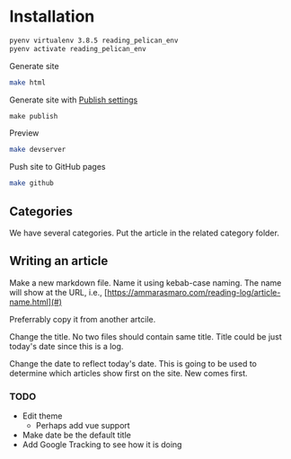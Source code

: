 # Installation

```bash
pyenv virtualenv 3.8.5 reading_pelican_env
pyenv activate reading_pelican_env
```

Generate site

```bash
make html
```

Generate site with [Publish settings](./publishconf.py)

```python
make publish
```

Preview

```bash
make devserver
```

Push site to GitHub pages

```bash
make github
```

## Categories

We have several categories. Put the article in the related category folder.

## Writing an article

Make a new markdown file. Name it using kebab-case naming. The name will show at the URL, i.e., [https://ammarasmaro.com/reading-log/article-name.html](#)

Preferrably copy it from another artcile.

Change the title. No two files should contain same title.
Title could be just today's date since this is a log.

Change the date to reflect today's date. This is going to be used to determine which articles show first on the site. New comes first.

### TODO

- Edit theme
  - Perhaps add vue support
- Make date be the default title
- Add Google Tracking to see how it is doing
